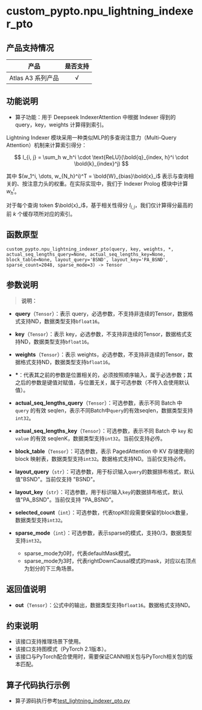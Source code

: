 # custom_pypto.npu\_lightning\_indexer\_pto

## 产品支持情况
| 产品                                                         | 是否支持 |
| ------------------------------------------------------------ | :------: |
|<term>Atlas A3 系列产品</term>   | √  |

## 功能说明

-   算子功能：用于 Deepseek IndexerAttention 中根据 Indexer 得到的 query，key，weights 计算得到索引。

Lightning Indexer 模块采用一种类似MLP的多查询注意力（Multi-Query Attention）机制来计算索引得分：

$$
I_{i, j} = \sum_h w_h^i \cdot \text{ReLU}(\bold{q}_{index, h}^i \cdot \bold{k}_{index}^j)
$$

其中 $(w_1^i, \dots, w_{N_h}^i)^T = \bold{W}_{bias}\bold{x}_i$ 表示与查询相关的、按注意力头的权重。在实际实现中，我们于 Indexer Prolog 模块中计算 $w_h^i$。

对于每个查询 token $\bold{x}_i$，基于相关性得分 $I_{i,j}$，我们仅计算得分最高的前 $k$ 个缓存项所对应的索引。

## 函数原型

```
custom_pypto.npu_lightning_indexer_pto(query, key, weights, *, actual_seq_lengths_query=None, actual_seq_lengths_key=None, block_table=None, layout_query='BSND', layout_key='PA_BSND', sparse_count=2048, sparse_mode=3) -> Tensor
```

## 参数说明

>**说明：**<br>
>
-   **query**（`Tensor`）：表示 query，必选参数，不支持非连续的Tensor，数据格式支持ND，数据类型支持`bfloat16`。

-   **key**（`Tensor`）：表示 key，必选参数，不支持非连续的Tensor，数据格式支持ND，数据类型支持`bfloat16`。

-   **weights**（`Tensor`）：表示 weights，必选参数，不支持非连续的Tensor，数据格式支持ND，数据类型支持`bfloat16`。

- <strong>*</strong>：代表其之前的参数是位置相关的，必须按照顺序输入，属于必选参数；其之后的参数是键值对赋值，与位置无关，属于可选参数（不传入会使用默认值）。

-   **actual\_seq\_lengths\_query**（`Tensor`）：可选参数，表示不同 Batch 中 `query` 的有效 seqlen，表示不同Batch中`query`的有效seqlen，数据类型支持`int32`。

-   **actual\_seq\_lengths\_key**（`Tensor`）：可选参数，表示不同 Batch 中 `key` 和 `value` 的有效 seqlenK，数据类型支持`int32`。当前仅支持必传。

-   **block\_table**（`Tensor`）：可选参数，表示 PagedAttention 中 KV 存储使用的 block 映射表，数据类型支持`int32`。数据格式支持ND。当前仅支持必传。

-   **layout\_query**（`str`）：可选参数，用于标识输入`query`的数据排布格式，默认值"BSND"。当前仅支持 "BSND"。

-   **layout\_key**（`str`）：可选参数，用于标识输入`key`的数据排布格式，默认值"PA_BSND"。当前仅支持 "PA_BSND"。

-   **selected\_count**（`int`）：可选参数，代表topK阶段需要保留的block数量，数据类型支持`int32`。

-   **sparse\_mode**（`int`）：可选参数，表示sparse的模式，支持0/3，数据类型支持`int32`。

    -   sparse\_mode为0时，代表defaultMask模式。
    -   sparse\_mode为3时，代表rightDownCausal模式的mask，对应以右顶点为划分的下三角场景。

## 返回值说明

-   **out**（`Tensor`）：公式中的输出，数据类型支持`bfloat16`。数据格式支持ND。

## 约束说明

-   该接口支持推理场景下使用。
-   该接口支持图模式（PyTorch 2.1版本）。
-   该接口与PyTorch配合使用时，需要保证CANN相关包与PyTorch相关包的版本匹配。

## 算子代码执行示例
-   算子源码执行参考[test_lightning_indexer_pto.py](../examples/test_lightning_indexer_pto.py)